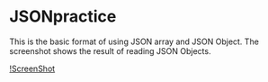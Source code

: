 # JSONpractice

This is the basic format of using JSON array and JSON Object.
The screenshot shows the result of reading JSON Objects.

[!ScreenShot](http://i.imgur.com/mW90Gzr.png)
